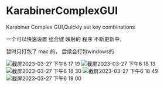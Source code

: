 # KarabinerComplexGUI
Karabiner  Complex GUI,Quickly set key combinations

一个可以快速设置 组合键 映射的 程序
不断更新中，

暂时只打包了 mac 的，
后续会打包windows的

![截屏2023-03-27 下午6 17 19](https://user-images.githubusercontent.com/12981724/227914261-64f37fa9-cd03-43d3-9765-2f5b029ae222.png)
![截屏2023-03-27 下午6 18 13](https://user-images.githubusercontent.com/12981724/227914295-3193f135-ced6-478f-8a66-66db94ecd2e7.png)
![截屏2023-03-27 下午6 18 30](https://user-images.githubusercontent.com/12981724/227914318-98eb2eb6-fcd2-4349-9ed2-2b812e3791d5.png)
![截屏2023-03-27 下午6 18 49](https://user-images.githubusercontent.com/12981724/227914332-55049008-b3f4-4617-a3d3-c590419524ce.png)
![截屏2023-03-27 下午6 19 00](https://user-images.githubusercontent.com/12981724/227914347-095bf5a0-5a3b-47c7-9465-b88d3e16a8fa.png)
